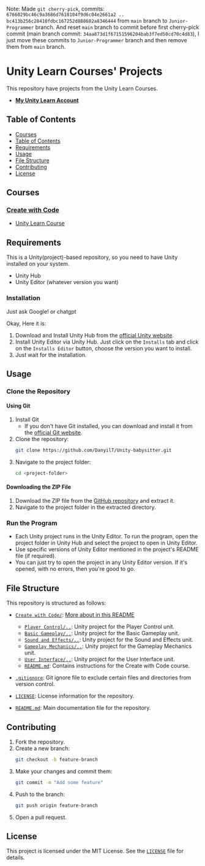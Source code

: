Note: Made `git cherry-pick`, commits: `6766029bc46c9a3686d7618104f9d6c04e2661a2 .. bc413b256c28410fdbc167252d888682a8346444` from `main` branch to `Junior-Programmer` branch. And reset `main` branch to commit before first cherry-pick commit (main branch commit: `34aa873d1f67151596204bab3f7ed50cd70c4d83`), I just move these commits to `Junior-Programmer` branch and then remove them from `main` branch.

# Unity Learn Courses' Projects

This repository have projects from the Unity Learn Courses.
- [**My Unity Learn Account**](https://learn.unity.com/u/6346828bedbc2a72ead47d33?tab=profile)

## Table of Contents

- [Courses](#courses)
- [Table of Contents](#table-of-contents)
- [Requirements](#requirements)
- [Usage](#usage)
- [File Structure](#file-structure)
- [Contributing](#contributing)
- [License](#license)

## Courses

### [Create with Code](Create%20with%20Code)

- [Unity Learn Course](https://learn.unity.com/course/create-with-code)

## Requirements

This is a Unity(project)-based repository, so you need to have Unity installed on your system.

- Unity Hub
- Unity Editor (whatever version you want)

### Installation

Just ask Google! or chatgpt

Okay, Here it is:
1. Download and Install Unity Hub from the [official Unity website](https://unity.com/download).
2. Install Unity Editor via Unity Hub. Just click on the `Installs` tab and click on the `Installs Editor` button, choose the version you want to install.
3. Just wait for the installation.

## Usage

### Clone the Repository

#### Using Git

1. Install Git
   - If you don't have Git installed, you can download and install it from the [official Git website](https://git-scm.com/downloads).
2. Clone the repository:
    ```sh
    git clone https://github.com/DanyilT/Unity-babysitter.git
    ```
3. Navigate to the project folder:
    ```sh
   cd <project-folder>
    ```

#### Downloading the ZIP File

1. Download the ZIP file from the [GitHub repository](https://github.com/DanyilT/Unity-babysitter.git) and extract it.
2. Navigate to the project folder in the extracted directory.

### Run the Program

- Each Unity project runs in the Unity Editor. To run the program, open the project folder in Unity Hub and select the project to open in Unity Editor.
- Use specific versions of Unity Editor mentioned in the project's README file (if required).
- You can just try to open the project in any Unity Editor version. If it's opened, with no errors, then you're good to go.

## File Structure

This repository is structured as follows:

- [`Create with Code/`](Create%20with%20Code/): [More about in this README](#create-with-code)
    - [`Player Control/..`](Create%20with%20Code/Player%20Control): Unity project for the Player Control unit.
    - [`Basic Gameplay/..`](Create%20with%20Code/Basic%20Gameplay): Unity project for the Basic Gameplay unit.
    - [`Sound and Effects/..`](Create%20with%20Code/Sound%20and%20Effects): Unity project for the Sound and Effects unit.
    - [`Gameplay Mechanics/..`](Create%20with%20Code/Gameplay%20Mechanics): Unity project for the Gameplay Mechanics unit.
    - [`User Interface/..`](Create%20with%20Code/User%20Interface): Unity project for the User Interface unit.
    - [`README.md`](Create%20with%20Code/README.md): Contains instructions for the Create with Code course.

- [`.gitignore`](.gitignore): Git ignore file to exclude certain files and directories from version control.
- [`LICENSE`](LICENSE): License information for the repository.
- [`README.md`](README.md): Main documentation file for the repository.

## Contributing

1. Fork the repository.
2. Create a new branch:
    ```sh
    git checkout -b feature-branch
    ```
3. Make your changes and commit them:
    ```sh
    git commit -m "Add some feature"
    ```
4. Push to the branch:
    ```sh
    git push origin feature-branch
    ```
5. Open a pull request.

## License

This project is licensed under the MIT License. See the [`LICENSE`](LICENSE) file for details.
